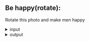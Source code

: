 ## Be happy(rotate):
Rotate this photo and make men happy
  <details>
    <summary>input</summary>
    <br>
    <img src="https://user-images.githubusercontent.com/83751182/142156512-b56a7cd4-195d-42ba-aaa1-51a7b3b301a6.jpg" width="350" title="3.jpg">

  </details>
  <details>
    <summary>output</summary>
    <br>
    <img src="https://user-images.githubusercontent.com/83751182/142156051-72f2219f-c9d2-41f2-a359-a797758bc718.jpg" width="350" title="output3.jpg">
  </details>